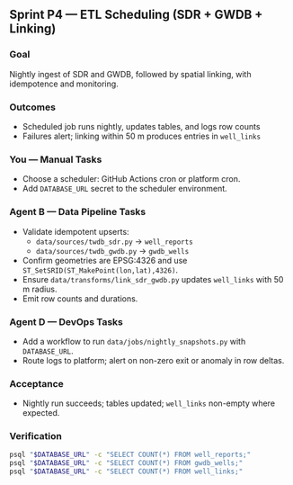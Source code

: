 ## Sprint P4 — ETL Scheduling (SDR + GWDB + Linking)

### Goal
Nightly ingest of SDR and GWDB, followed by spatial linking, with idempotence and monitoring.

### Outcomes
- Scheduled job runs nightly, updates tables, and logs row counts
- Failures alert; linking within 50 m produces entries in `well_links`

### You — Manual Tasks
- Choose a scheduler: GitHub Actions cron or platform cron.
- Add `DATABASE_URL` secret to the scheduler environment.

### Agent B — Data Pipeline Tasks
- Validate idempotent upserts:
  - `data/sources/twdb_sdr.py` → `well_reports`
  - `data/sources/twdb_gwdb.py` → `gwdb_wells`
- Confirm geometries are EPSG:4326 and use `ST_SetSRID(ST_MakePoint(lon,lat),4326)`.
- Ensure `data/transforms/link_sdr_gwdb.py` updates `well_links` with 50 m radius.
- Emit row counts and durations.

### Agent D — DevOps Tasks
- Add a workflow to run `data/jobs/nightly_snapshots.py` with `DATABASE_URL`.
- Route logs to platform; alert on non-zero exit or anomaly in row deltas.

### Acceptance
- Nightly run succeeds; tables updated; `well_links` non-empty where expected.

### Verification
```bash
psql "$DATABASE_URL" -c "SELECT COUNT(*) FROM well_reports;"
psql "$DATABASE_URL" -c "SELECT COUNT(*) FROM gwdb_wells;"
psql "$DATABASE_URL" -c "SELECT COUNT(*) FROM well_links;"
```


